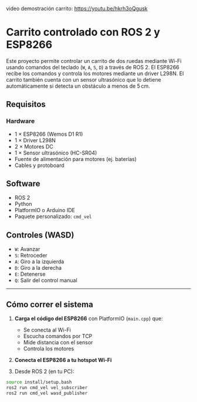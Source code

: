 video demostración carrito: https://youtu.be/hkrh3oQgusk

# Carrito controlado con ROS 2 y ESP8266

Este proyecto permite controlar un carrito de dos ruedas mediante Wi-Fi usando comandos del teclado (`W`, `A`, `S`, `D`) a través de ROS 2. El ESP8266 recibe los comandos y controla los motores mediante un driver L298N. El carrito también cuenta con un sensor ultrasónico que lo detiene automáticamente si detecta un obstáculo a menos de 5 cm.

## Requisitos

### Hardware
- 1 × ESP8266 (Wemos D1 R1)
- 1 × Driver L298N
- 2 × Motores DC
- 1 × Sensor ultrasónico (HC-SR04)
- Fuente de alimentación para motores (ej. baterías)
- Cables y protoboard

## Software
- ROS 2 
- Python
- PlatformIO o Arduino IDE
- Paquete personalizado: `cmd_vel`

## Controles (WASD)

- `W`: Avanzar
- `S`: Retroceder
- `A`: Giro a la izquierda
- `D`: Giro a la derecha
- `E`: Detenerse
- `Q`: Salir del control manual

---

## Cómo correr el sistema

1. **Carga el código del ESP8266** con PlatformIO (`main.cpp`) que:
   - Se conecta al Wi-Fi
   - Escucha comandos por TCP
   - Mide distancia con el sensor
   - Controla los motores

2. **Conecta el ESP8266 a tu hotspot Wi-Fi**

3. Desde ROS 2 (en tu PC):

```bash
source install/setup.bash
ros2 run cmd_vel vel_subscriber
ros2 run cmd_vel wasd_publisher

